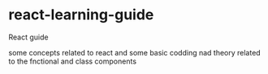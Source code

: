# react-learning-guide
React guide 

some concepts related to react and some basic codding nad theory related to the fnctional and class components

